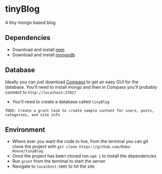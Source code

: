 # tinyBlog
A tiny mongo based blog

## Dependencies
- Download and install [npm](https://www.npmjs.com/get-npm)
- Download and install [mongodb](https://www.mongodb.com/download-center)

## Database
Ideally you can just download [Compass](https://www.mongodb.com/download-center#compass) to get an easy GUI for the database. You'll need to install mongo and then in Compass you'll probably connect to `http://localhost:27017`
- You'll need to create a database called `tinyBlog`

`TODO: Create a grunt task to create sample content for users, posts, categories, and site info`

## Environment
- Where ever you want the code to live, from the terminal you can git clone the project with `git clone https://github.com/Robo-House/tinyBlog`
- Once the project has been cloned run `npm i` to install the dependencies
- Run `grunt` from the terminal to start the server
- Navigate to `localhost:3005` to hit the site
